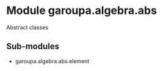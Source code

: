 Module garoupa.algebra.abs
==========================
Abstract classes

Sub-modules
-----------
* garoupa.algebra.abs.element
